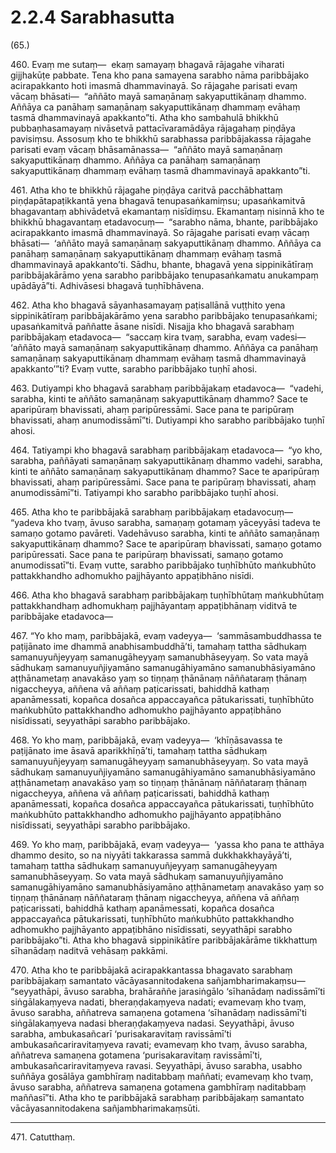 # 2.2.4 Sarabhasutta

(65.)

460\. Evaṃ me sutaṃ—  ekaṃ samayaṃ bhagavā rājagahe viharati gijjhakūṭe pabbate. Tena kho pana samayena sarabho nāma paribbājako acirapakkanto hoti imasmā dhammavinayā. So rājagahe parisati evaṃ vācaṃ bhāsati—  “aññāto mayā samaṇānaṃ sakyaputtikānaṃ dhammo. Aññāya ca panāhaṃ samaṇānaṃ sakyaputtikānaṃ dhammaṃ evāhaṃ tasmā dhammavinayā apakkanto”ti. Atha kho sambahulā bhikkhū pubbaṇhasamayaṃ nivāsetvā pattacīvaramādāya rājagahaṃ piṇḍāya pavisiṃsu. Assosuṃ kho te bhikkhū sarabhassa paribbājakassa rājagahe parisati evaṃ vācaṃ bhāsamānassa—  “aññāto mayā samaṇānaṃ sakyaputtikānaṃ dhammo. Aññāya ca panāhaṃ samaṇānaṃ sakyaputtikānaṃ dhammaṃ evāhaṃ tasmā dhammavinayā apakkanto”ti.

461\. Atha kho te bhikkhū rājagahe piṇḍāya caritvā pacchābhattaṃ piṇḍapātapaṭikkantā yena bhagavā tenupasaṅkamiṃsu; upasaṅkamitvā bhagavantaṃ abhivādetvā ekamantaṃ nisīdiṃsu. Ekamantaṃ nisinnā kho te bhikkhū bhagavantaṃ etadavocuṃ—  “sarabho nāma, bhante, paribbājako acirapakkanto imasmā dhammavinayā. So rājagahe parisati evaṃ vācaṃ bhāsati—  ‘aññāto mayā samaṇānaṃ sakyaputtikānaṃ dhammo. Aññāya ca panāhaṃ samaṇānaṃ sakyaputtikānaṃ dhammaṃ evāhaṃ tasmā dhammavinayā apakkanto’ti. Sādhu, bhante, bhagavā yena sippinikātīraṃ paribbājakārāmo yena sarabho paribbājako tenupasaṅkamatu anukampaṃ upādāyā”ti. Adhivāsesi bhagavā tuṇhībhāvena.

462\. Atha kho bhagavā sāyanhasamayaṃ paṭisallānā vuṭṭhito yena sippinikātīraṃ paribbājakārāmo yena sarabho paribbājako tenupasaṅkami; upasaṅkamitvā paññatte āsane nisīdi. Nisajja kho bhagavā sarabhaṃ paribbājakaṃ etadavoca—  “saccaṃ kira tvaṃ, sarabha, evaṃ vadesi—  ‘aññāto mayā samaṇānaṃ sakyaputtikānaṃ dhammo. Aññāya ca panāhaṃ samaṇānaṃ sakyaputtikānaṃ dhammaṃ evāhaṃ tasmā dhammavinayā apakkanto’”ti? Evaṃ vutte, sarabho paribbājako tuṇhī ahosi.

463\. Dutiyampi kho bhagavā sarabhaṃ paribbājakaṃ etadavoca—  “vadehi, sarabha, kinti te aññāto samaṇānaṃ sakyaputtikānaṃ dhammo? Sace te aparipūraṃ bhavissati, ahaṃ paripūressāmi. Sace pana te paripūraṃ bhavissati, ahaṃ anumodissāmī”ti. Dutiyampi kho sarabho paribbājako tuṇhī ahosi.

464\. Tatiyampi kho bhagavā sarabhaṃ paribbājakaṃ etadavoca—  “yo kho, sarabha, paññāyati samaṇānaṃ sakyaputtikānaṃ dhammo vadehi, sarabha, kinti te aññāto samaṇānaṃ sakyaputtikānaṃ dhammo? Sace te aparipūraṃ bhavissati, ahaṃ paripūressāmi. Sace pana te paripūraṃ bhavissati, ahaṃ anumodissāmī”ti. Tatiyampi kho sarabho paribbājako tuṇhī ahosi.

465\. Atha kho te paribbājakā sarabhaṃ paribbājakaṃ etadavocuṃ—  “yadeva kho tvaṃ, āvuso sarabha, samaṇaṃ gotamaṃ yāceyyāsi tadeva te samaṇo gotamo pavāreti. Vadehāvuso sarabha, kinti te aññāto samaṇānaṃ sakyaputtikānaṃ dhammo? Sace te aparipūraṃ bhavissati, samaṇo gotamo paripūressati. Sace pana te paripūraṃ bhavissati, samaṇo gotamo anumodissatī”ti. Evaṃ vutte, sarabho paribbājako tuṇhībhūto maṅkubhūto pattakkhandho adhomukho pajjhāyanto appaṭibhāno nisīdi.

466\. Atha kho bhagavā sarabhaṃ paribbājakaṃ tuṇhībhūtaṃ maṅkubhūtaṃ pattakkhandhaṃ adhomukhaṃ pajjhāyantaṃ appaṭibhānaṃ viditvā te paribbājake etadavoca—

467\. “Yo kho maṃ, paribbājakā, evaṃ vadeyya—  ‘sammāsambuddhassa te paṭijānato ime dhammā anabhisambuddhā’ti, tamahaṃ tattha sādhukaṃ samanuyuñjeyyaṃ samanugāheyyaṃ samanubhāseyyaṃ. So vata mayā sādhukaṃ samanuyuñjiyamāno samanugāhiyamāno samanubhāsiyamāno aṭṭhānametaṃ anavakāso yaṃ so tiṇṇaṃ ṭhānānaṃ nāññataraṃ ṭhānaṃ nigaccheyya, aññena vā aññaṃ paṭicarissati, bahiddhā kathaṃ apanāmessati, kopañca dosañca appaccayañca pātukarissati, tuṇhībhūto maṅkubhūto pattakkhandho adhomukho pajjhāyanto appaṭibhāno nisīdissati, seyyathāpi sarabho paribbājako.

468\. Yo kho maṃ, paribbājakā, evaṃ vadeyya—  ‘khīṇāsavassa te paṭijānato ime āsavā aparikkhīṇā’ti, tamahaṃ tattha sādhukaṃ samanuyuñjeyyaṃ samanugāheyyaṃ samanubhāseyyaṃ. So vata mayā sādhukaṃ samanuyuñjiyamāno samanugāhiyamāno samanubhāsiyamāno aṭṭhānametaṃ anavakāso yaṃ so tiṇṇaṃ ṭhānānaṃ nāññataraṃ ṭhānaṃ nigaccheyya, aññena vā aññaṃ paṭicarissati, bahiddhā kathaṃ apanāmessati, kopañca dosañca appaccayañca pātukarissati, tuṇhībhūto maṅkubhūto pattakkhandho adhomukho pajjhāyanto appaṭibhāno nisīdissati, seyyathāpi sarabho paribbājako.

469\. Yo kho maṃ, paribbājakā, evaṃ vadeyya—  ‘yassa kho pana te atthāya dhammo desito, so na niyyāti takkarassa sammā dukkhakkhayāyā’ti, tamahaṃ tattha sādhukaṃ samanuyuñjeyyaṃ samanugāheyyaṃ samanubhāseyyaṃ. So vata mayā sādhukaṃ samanuyuñjiyamāno samanugāhiyamāno samanubhāsiyamāno aṭṭhānametaṃ anavakāso yaṃ so tiṇṇaṃ ṭhānānaṃ nāññataraṃ ṭhānaṃ nigaccheyya, aññena vā aññaṃ paṭicarissati, bahiddhā kathaṃ apanāmessati, kopañca dosañca appaccayañca pātukarissati, tuṇhībhūto maṅkubhūto pattakkhandho adhomukho pajjhāyanto appaṭibhāno nisīdissati, seyyathāpi sarabho paribbājako”ti. Atha kho bhagavā sippinikātīre paribbājakārāme tikkhattuṃ sīhanādaṃ naditvā vehāsaṃ pakkāmi.

470\. Atha kho te paribbājakā acirapakkantassa bhagavato sarabhaṃ paribbājakaṃ samantato vācāyasannitodakena sañjambharimakaṃsu—  “seyyathāpi, āvuso sarabha, brahāraññe jarasiṅgālo ‘sīhanādaṃ nadissāmī’ti siṅgālakaṃyeva nadati, bheraṇḍakaṃyeva nadati; evamevaṃ kho tvaṃ, āvuso sarabha, aññatreva samaṇena gotamena ‘sīhanādaṃ nadissāmī’ti siṅgālakaṃyeva nadasi bheraṇḍakaṃyeva nadasi. Seyyathāpi, āvuso sarabha, ambukasañcarī ‘purisakaravitaṃ ravissāmī’ti ambukasañcariravitaṃyeva ravati; evamevaṃ kho tvaṃ, āvuso sarabha, aññatreva samaṇena gotamena ‘purisakaravitaṃ ravissāmī’ti, ambukasañcariravitaṃyeva ravasi. Seyyathāpi, āvuso sarabha, usabho suññāya gosālāya gambhīraṃ naditabbaṃ maññati; evamevaṃ kho tvaṃ, āvuso sarabha, aññatreva samaṇena gotamena gambhīraṃ naditabbaṃ maññasī”ti. Atha kho te paribbājakā sarabhaṃ paribbājakaṃ samantato vācāyasannitodakena sañjambharimakaṃsūti.

---

471\. Catutthaṃ.
